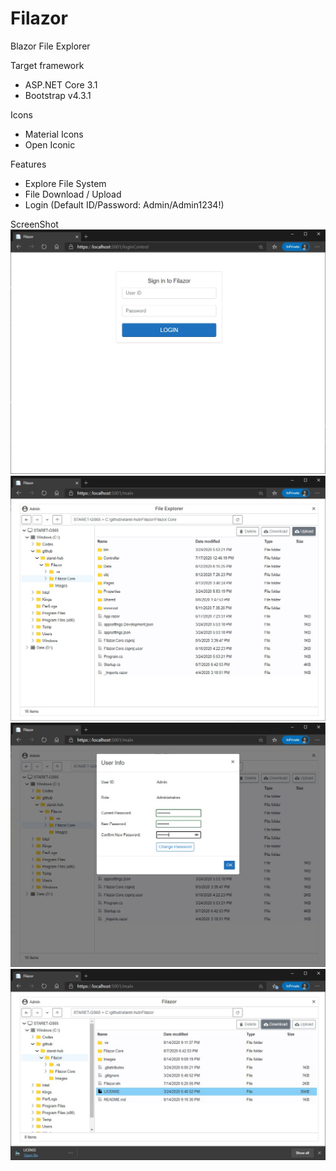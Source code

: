 # Filazor
Blazor File Explorer

Target framework
- ASP.NET Core 3.1
- Bootstrap v4.3.1

Icons
- Material Icons
- Open Iconic

Features
- Explore File System
- File Download / Upload
- Login (Default ID/Password: Admin/Admin1234!)

ScreenShot
![ScreenShot](./Images/ScreenShot-081420-1.jpg)
![ScreenShot](./Images/ScreenShot-081420-2.jpg)
![ScreenShot](./Images/ScreenShot-081420-3.jpg)
![ScreenShot](./Images/ScreenShot-081920.jpg)
